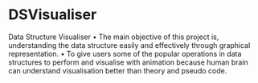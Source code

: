 # DSVisualiser
Data Structure Visualiser
• The main objective of this project is, understanding the data structure easily
and effectively through graphical representation.
• To give users some of the popular operations in data structures to perform
and visualise with animation because human brain can understand
visualisation better than theory and pseudo code.
